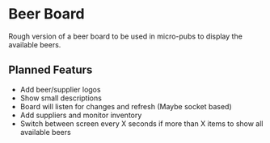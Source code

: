 # Beer Board

Rough version of a beer board to be used in micro-pubs to display the available beers. 

## Planned Featurs
- Add beer/supplier logos
- Show small descriptions
- Board will listen for changes and refresh (Maybe socket based)
- Add suppliers and monitor inventory
- Switch between screen every X seconds if more than X items to show all available beers
